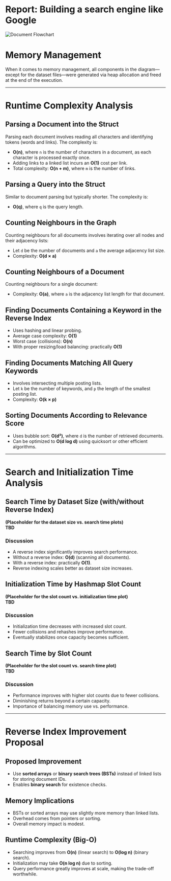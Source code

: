# Report: Building a search engine like Google

![Document Flowchart](diagram.png)

# Memory Management

When it comes to memory management, all components in the diagram—except for the dataset files—were generated via heap allocation and freed at the end of the execution.

---

# Runtime Complexity Analysis

## Parsing a Document into the Struct

Parsing each document involves reading all characters and identifying tokens (words and links). The complexity is:

- **O(n)**, where `n` is the number of characters in a document, as each character is processed exactly once.
- Adding links to a linked list incurs an **O(1)** cost per link.
- Total complexity: **O(n + m)**, where `m` is the number of links.

## Parsing a Query into the Struct

Similar to document parsing but typically shorter. The complexity is:

- **O(q)**, where `q` is the query length.

## Counting Neighbours in the Graph

Counting neighbours for all documents involves iterating over all nodes and their adjacency lists:

- Let `d` be the number of documents and `a` the average adjacency list size.
- Complexity: **O(d × a)**

## Counting Neighbours of a Document

Counting neighbours for a single document:

- Complexity: **O(a)**, where `a` is the adjacency list length for that document.

## Finding Documents Containing a Keyword in the Reverse Index

- Uses hashing and linear probing.
- Average case complexity: **O(1)**
- Worst case (collisions): **O(n)**
- With proper resizing/load balancing: practically **O(1)**

## Finding Documents Matching All Query Keywords

- Involves intersecting multiple posting lists.
- Let `k` be the number of keywords, and `p` the length of the smallest posting list.
- Complexity: **O(k × p)**

## Sorting Documents According to Relevance Score

- Uses bubble sort: **O(d²)**, where `d` is the number of retrieved documents.
- Can be optimized to **O(d log d)** using quicksort or other efficient algorithms.

---

# Search and Initialization Time Analysis

## Search Time by Dataset Size (with/without Reverse Index)

**(Placeholder for the dataset size vs. search time plots)**  
**TBD**

### Discussion

- A reverse index significantly improves search performance.
- Without a reverse index: **O(d)** (scanning all documents).
- With a reverse index: practically **O(1)**.
- Reverse indexing scales better as dataset size increases.

## Initialization Time by Hashmap Slot Count

**(Placeholder for the slot count vs. initialization time plot)**  
**TBD**

### Discussion

- Initialization time decreases with increased slot count.
- Fewer collisions and rehashes improve performance.
- Eventually stabilizes once capacity becomes sufficient.

## Search Time by Slot Count

**(Placeholder for the slot count vs. search time plot)**  
**TBD**

### Discussion

- Performance improves with higher slot counts due to fewer collisions.
- Diminishing returns beyond a certain capacity.
- Importance of balancing memory use vs. performance.

---

# Reverse Index Improvement Proposal

## Proposed Improvement

- Use **sorted arrays** or **binary search trees (BSTs)** instead of linked lists for storing document IDs.
- Enables **binary search** for existence checks.

## Memory Implications

- BSTs or sorted arrays may use slightly more memory than linked lists.
- Overhead comes from pointers or sorting.
- Overall memory impact is modest.

## Runtime Complexity (Big-O)

- Searching improves from **O(n)** (linear search) to **O(log n)** (binary search).
- Initialization may take **O(n log n)** due to sorting.
- Query performance greatly improves at scale, making the trade-off worthwhile.

